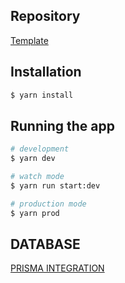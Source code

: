 ## Repository
[Template](https://github.com/caramellateam/NESTJS_BP.git)

## Installation

```bash
$ yarn install
```

## Running the app
```bash
# development
$ yarn dev

# watch mode
$ yarn run start:dev

# production mode
$ yarn prod
```

## DATABASE

[PRISMA INTEGRATION](https://www.prisma.io/docs/guides)

